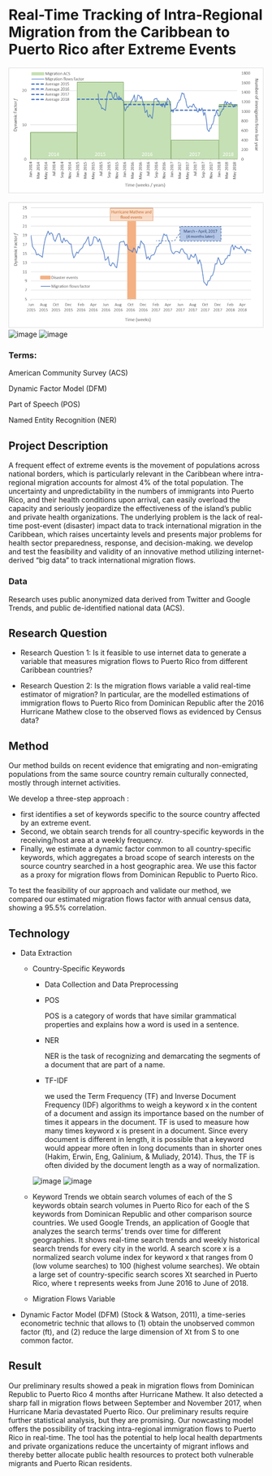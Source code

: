 # Real-Time Tracking of Intra-Regional Migration from the Caribbean to Puerto Rico after Extreme Events

![image](Picture1.png)

![image](Picture2.png)
![image](https://user-images.githubusercontent.com/16068206/128619117-f3642d95-5451-44ba-a369-0282999ae34f.png)
![image](https://user-images.githubusercontent.com/16068206/128619053-da9e125a-a4a0-4f04-a4db-f470a1a8c369.png)


### Terms:

American Community Survey (ACS)

Dynamic Factor Model (DFM)

Part of Speech (POS)

Named Entity Recognition (NER)

## Project Description
A frequent effect of extreme events is the movement of populations across national borders, which is particularly relevant in the Caribbean where intra-regional migration accounts for almost 4% of the total population. 
The uncertainty and unpredictability in the numbers of immigrants into Puerto Rico, and their health conditions upon arrival, can easily overload the capacity and seriously jeopardize the effectiveness of the island’s public and private health organizations. 
The underlying problem is the lack of real-time post-event (disaster) impact data to track international migration in the Caribbean, which raises uncertainty levels and presents major problems for health sector preparedness, response, and decision-making.
we develop and test the feasibility and validity of an innovative method utilizing internet-derived “big data” to track international migration flows. 

### Data 
Research uses public anonymized data derived from Twitter and Google Trends, and public de-identified national data (ACS). 

## Research Question

- Research Question 1: Is it feasible to use internet data to generate a variable that measures migration flows to Puerto Rico from different Caribbean countries?

- Research Question 2: Is the migration flows variable a valid real-time estimator of migration? In particular, are the modelled estimations of immigration flows to Puerto Rico from Dominican Republic after the 2016 Hurricane Mathew close to the observed flows as evidenced by Census data?

## Method

Our method builds on recent evidence that emigrating and non-emigrating populations from the same source country remain culturally connected, mostly through internet activities.

We develop a three-step approach :  
- first identifies a set of keywords specific to the source country affected by an extreme event. 
- Second, we obtain search trends for all country-specific keywords in the receiving/host area at a weekly frequency. 
- Finally, we estimate a dynamic factor common to all country-specific keywords, which aggregates a broad scope of search interests on the source country searched in a host geographic area. We use this factor as a proxy for migration flows from Dominican Republic to Puerto Rico.

To test the feasibility of our approach and validate our method, we compared our estimated migration flows factor with annual census data, showing a 95.5% correlation. 

## Technology

- Data Extraction
  - Country-Specific Keywords
    - Data Collection and Data Preprocessing
    - POS
    
      POS is a category of words that have similar grammatical properties and explains how a word is used in a sentence.
    - NER
 
      NER is the task of recognizing and demarcating the segments of a document that are part of a name.
    - TF-IDF
    
      we used the Term Frequency (TF) and Inverse Document Frequency (IDF) algorithms to weigh a keyword x in the content of a document and assign its importance based on the number of times it appears in the document. TF is used to measure how many times keyword x is present in a document. Since every document is different in length, it is possible that a keyword would appear more often in long documents than in shorter ones (Hakim, Erwin, Eng, Galinium, & Muliady, 2014). Thus, the TF is often divided by the document length as a way of normalization.
      
    ![image](https://user-images.githubusercontent.com/16068206/128619431-af38678c-b5f8-48ca-907f-0121ec4c241e.png)
    ![image](https://user-images.githubusercontent.com/16068206/128619434-87487042-1f42-4dc6-814a-1adb0518b604.png)

  - Keyword Trends
    we obtain search volumes of each of the S keywords obtain search volumes in Puerto Rico for each of the S keywords from Dominican Republic and other comparison source countries. 
    We used Google Trends, an application of Google that analyzes the search terms’ trends over time for different geographies. It shows real-time search trends and weekly historical search trends for every city in the world. 
    A search score x is a normalized search volume index for keyword x that ranges from 0 (low volume searches) to 100 (highest volume searches). We obtain a large set of country-specific search scores Xt searched in Puerto Rico, where t represents weeks from June 2016 to June of 2018.
    
  - Migration Flows Variable
- Dynamic Factor Model (DFM) (Stock & Watson, 2011), a time-series econometric technic that allows to (1) obtain the unobserved common factor (ft), and (2) reduce the large dimension of Xt from S to one common factor.

## Result 
Our preliminary results showed a peak in migration flows from Dominican Republic to Puerto Rico 4 months after Hurricane Mathew. 
It also detected a sharp fall in migration flows between September and November 2017, when Hurricane Maria devastated Puerto Rico. 
Our preliminary results require further statistical analysis, but they are promising. Our nowcasting model offers the possibility of tracking intra-regional immigration flows to Puerto Rico in real-time. 
The tool has the potential to help local health departments and private organizations reduce the uncertainty of migrant inflows and thereby better allocate public health resources to protect both vulnerable migrants and Puerto Rican residents.
